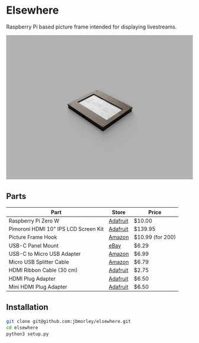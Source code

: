 # Elsewhere

Raspberry Pi based picture frame intended for displaying livestreams.

![Render](images/render.png)

## Parts

| **Part**                             | **Store**                                               | **Price**         |
| ------------------------------------ | ------------------------------------------------------- | ----------------- |
| Raspberry Pi Zero W                  | [Adafruit](https://www.adafruit.com/product/3400)       | $10.00            |
| Pimoroni HDMI 10" IPS LCD Screen Kit | [Adafruit](https://www.adafruit.com/product/4337)       | $139.95           |
| Picture Frame Hook                   | [Amazon](https://www.amazon.com/gp/product/B07GLCXVZZ/) | $10.99 (for 200)  |
| USB-C Panel Mount                    | [eBay](https://www.ebay.com/itm/143134180140)           | $6.29             |
| USB-C to Micro USB Adapter           | [Amazon](https://www.amazon.com/gp/product/B07GH5KJH2/) | $6.99             |
| Micro USB Splitter Cable             | [Amazon](https://www.amazon.com/gp/product/B017OPOG58/) | $6.79             |
| HDMI Ribbon Cable (30 cm)            | [Adafruit](https://www.adafruit.com/product/3562)       | $2.75             |
| HDMI Plug Adapter                    | [Adafruit](https://www.adafruit.com/product/3548)       | $6.50             |
| Mini HDMI Plug Adapter               | [Adafruit](https://www.adafruit.com/product/3552)       | $6.50             |

## Installation

```bash
git clone git@github.com:jbmorley/elsewhere.git
cd elsewhere
python3 setup.py
```

